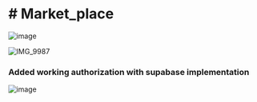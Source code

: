 <h1># Market_place</h1>

![image](https://github.com/lolopindik/MP/assets/136455904/6c2ffca8-426e-4534-b6e1-afd4a6ee2681)

![IMG_9987](https://github.com/lolopindik/MP/assets/136455904/7f8dc28a-419d-4a10-b043-bab68dbd1978)

<h3>Added working authorization with supabase implementation</h3>

![image](https://github.com/lolopindik/MP/assets/136455904/380ed7b5-269f-4246-a997-52f0112e35f5)




























